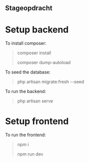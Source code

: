 ## Stageopdracht

Setup backend
=
To install composer:
> composer install
>
> composer dump-autoload

To seed the database:
> php artisan migrate:fresh --seed

To run the backend:
> php artisan serve

Setup frontend
=
To run the frontend:
> npm i
>
> npm run dev